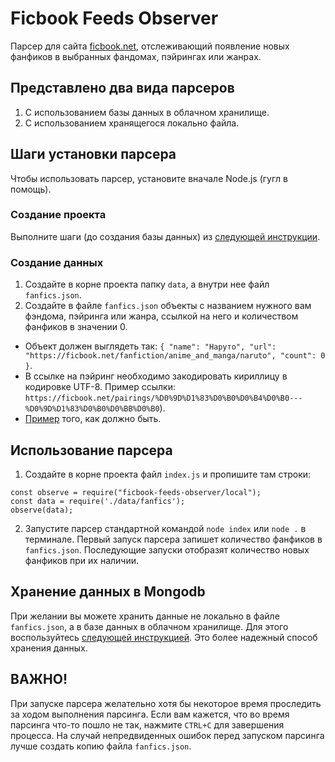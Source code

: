 # Ficbook Feeds Observer

Парсер для сайта [ficbook.net](https://ficbook.net), отслеживающий появление новых фанфиков в выбранных фандомах,
пэйрингах или жанрах.

## Представлено два вида парсеров

1) С использованием базы данных в облачном хранилище.
2) С использованием хранящегося локально файла.

## Шаги установки парсера

Чтобы использовать парсер, установите вначале Node.js (гугл в помощь).

### Создание проекта

Выполните шаги (до создания базы данных) из [следующей инструкции](../README.md).

### Создание данных

1. Создайте в корне проекта папку `data`, а внутри нее файл `fanfics.json`.
3. Создайте в файле `fanfics.json` объекты с названием нужного вам фэндома, пэйринга или жанра, ссылкой на него и
   количеством фанфиков в значении 0.

* Объект должен выглядеть
  так: `{ "name": "Наруто", "url": "https://ficbook.net/fanfiction/anime_and_manga/naruto", "count": 0 }`.
* В ссылке на пэйринг необходимо закодировать кириллицу в кодировке UTF-8. Пример ссылки:
  `https://ficbook.net/pairings/%D0%9D%D1%83%D0%B0%D0%B4%D0%B0---%D0%9D%D1%83%D0%B0%D0%BB%D0%B0`).
* [Пример](example.json) того, как должно быть.

## Использование парсера

1. Создайте в корне проекта файл `index.js` и пропишите там строки:

```
const observe = require("ficbook-feeds-observer/local");
const data = require('./data/fanfics');
observe(data);
```

2. Запустите парсер стандартной командой `node index` или `node .` в терминале. Первый запуск парсера запишет количество фанфиков в `fanfics.json`. Последующие запуски отобразят количество новых фанфиков при их наличии.

## Хранение данных в Mongodb

При желании вы можете хранить данные не локально в файле `fanfics.json`, а в базе данных в облачном хранилище.
Для этого воспользуйтесь [следующей инструкцией](../README.md). Это более надежный способ хранения данных.

## ВАЖНО!

При запуске парсера желательно хотя бы некоторое время проследить за ходом выполнения парсинга. Если вам кажется, что во
время парсинга что-то пошло не так, нажмите `CTRL+C` для завершения процесса.
На случай непредвиденных ошибок перед запуском парсинга лучше создать копию файла `fanfics.json`.
